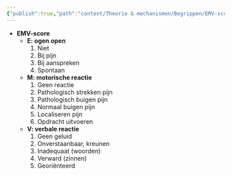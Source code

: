 ```yaml
---
{"publish":true,"path":"content/Theorie & mechanismen/Begrippen/EMV-score.md","permalink":"/content/theorie-and-mechanismen/begrippen/emv-score/"}
---
```



- **EMV-score**
    - **E: ogen open**
        1. Niet
        2. Bij pijn
        3. Bij aanspreken
        4. Spontaan
    - **M: motorische reactie**
        1. Geen reactie
        2. Pathologisch strekken pijn
        3. Pathologisch buigen pijn
        4. Normaal buigen pijn
        5. Localiseren pijn
        6. Opdracht uitvoeren
    - **V: verbale reactie**
        1. Geen geluid
        2. Onverstaanbaar, kreunen
        3. Inadequaat (woorden)
        4. Verward (zinnen)
        5. Georiënteerd